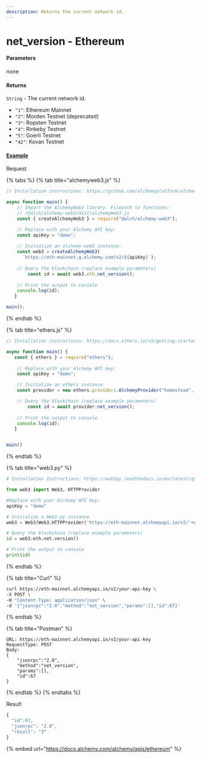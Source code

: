 ```yaml
---
description: Returns the current network id.
---
```


# net\_version - Ethereum

#### **Parameters**

none

#### **Returns**

`String` - The current network id.

* `"1"`: Ethereum Mainnet
* `"2"`: Morden Testnet (deprecated)
* `"3"`: Ropsten Testnet
* `"4"`: Rinkeby Testnet
* `"5"`: Goerli Testnet&#x20;
* `"42"`: Kovan Testnet

#### [**Example**](https://composer.alchemyapi.io/?composer\_state=%7B%22network%22%3A0%2C%22methodName%22%3A%22net\_version%22%2C%22paramValues%22%3A%5B%5D%7D)

Request

{% tabs %}
{% tab title="alchemyweb3.js" %}
```javascript
// Installation instructions: https://github.com/alchemyplatform/alchemy-web3

async function main() {
    // Import the AlchemyWeb3 library. Filepath to functions: 
	// /@alch/alchemy-web3/dist/alchemyWeb3.js
	const { createAlchemyWeb3 } = require("@alch/alchemy-web3");

   	// Replace with your Alchemy API key:
	const apiKey = "demo";
	
	// Initialize an alchemy-web3 instance:
	const web3 = createAlchemyWeb3(
	  `https://eth-mainnet.g.alchemy.com/v2/${apiKey}`);
	
	// Query the blockchain (replace example parameters)
    	const id = await web3.eth.net_version(); 
    
	// Print the output to console
	console.log(id);
   }

main();
```
{% endtab %}

{% tab title="ethers.js" %}
```javascript
// Installation instructions: https://docs.ethers.io/v5/getting-started/#installing

async function main() {
   const { ethers } = require("ethers");
   
	// Replace with your Alchemy API key:
	const apiKey = "demo";

	// Initialize an ethers instance
	const provider = new ethers.providers.AlchemyProvider("homestead", apiKey);

	// Query the blockchain (replace example parameters)
    	const id = await provider.net_version(); 
    
	// Print the output to console
	console.log(id);
   }


main()
```
{% endtab %}

{% tab title="web3.py" %}
```python
# Installation Instructions: https://web3py.readthedocs.io/en/latest/quickstart.html#installation

from web3 import Web3, HTTPProvider

#Replace with your Alchemy API key:
apiKey = "demo"

# Initialize a Web3.py instance
web3 = Web3(Web3.HTTPProvider('https://eth-mainnet.alchemyapi.io/v2/'+apiKey))

# Query the blockchain (replace example parameters)
id = web3.eth.net.version() 

# Print the output to console
print(id)
```
{% endtab %}

{% tab title="Curl" %}
```bash
curl https://eth-mainnet.alchemyapi.io/v2/your-api-key \
-X POST \
-H "Content-Type: application/json" \
-d '{"jsonrpc":"2.0","method":"net_version","params":[],"id":67}'
```
{% endtab %}

{% tab title="Postman" %}
```http
URL: https://eth-mainnet.alchemyapi.io/v2/your-api-key
RequestType: POST
Body: 
{
    "jsonrpc":"2.0",
    "method":"net_version",
    "params":[],
    "id":67
}
```
{% endtab %}
{% endtabs %}

Result

```javascript
{
  "id":67,
  "jsonrpc": "2.0",
  "result": "3"
}
```

{% embed url="https://docs.alchemy.com/alchemy/apis/ethereum" %}
